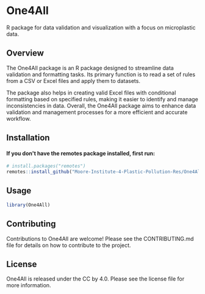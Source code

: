 # One4All

R package for data validation and visualization with a focus on microplastic data.

## Overview
The One4All package is an R package designed to streamline data validation and formatting tasks. Its primary function is to read a set of rules from a CSV or Excel files and apply them to  datasets. 

The package also helps in creating valid Excel files with conditional formatting based on specified rules, making it easier to identify and manage inconsistencies in data. Overall, the One4All package aims to enhance data validation and management processes for a more efficient and accurate workflow.

## Installation

#### If you don't have the remotes package installed, first run:
``` r
# install.packages("remotes")
remotes::install_github("Moore-Institute-4-Plastic-Pollution-Res/One4All")
```

## Usage
``` r
library(One4All)
```

## Contributing

Contributions to One4All are welcome! Please see the CONTRIBUTING.md file for details on how to contribute to the project.

## License

One4All is released under the CC by 4.0. Please see the license file for more information. 
